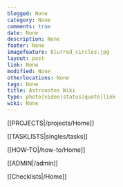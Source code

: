 ```yaml
---
blogged: None
category: None
comments: true
date: None
description: None
footer: None
imagefeature: blurred_circles.jpg
layout: post
link: None
modified: None
otherlocations: None
tags: None
title: Astronotes Wiki
type: photo|video|status|quote|link
wiki: None
---
```





[[PROJECTS|/projects/Home]]  

[[TASKLISTS|singles/tasks]]  

[[HOW-TO|/how-to/Home]]  

[[ADMIN|/admin]]  

[[Checklists|/Home]]